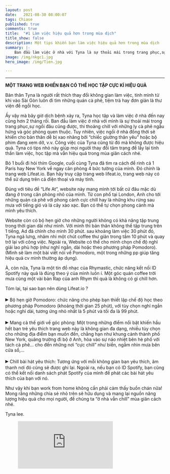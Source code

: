```yaml
---
layout: post
date:   2021-08-30 08:00:07
tags: Chiase
published: true
comments: true
title:  "#1 Làm việc hiệu quả hơn trong mùa dịch"
title_show: false
description: Một tips khiến bạn làm việc hiệu quả hơn trong mùa dịch
summary: |- 
    Ban đầu làm việc ở nhà với Tyna là sự thoải mái trong trang phục,sự ngồi đâu cũng được, thi thoảng chill với những ly cà phê ngẫu hứng và góc phòng quen thuộc. Tuy nhiên, việc ngồi ở nhà đồng thời sẽ khiến cho bản thân dễ bị xao nhãng bởi “chiếc giường thân yêu” hoặc bộ phim đang xem dở, v.v. Công việc của mình từ đó mà không đạt hiệu quả. Vậy Tyna đã làm thế nào để khắc phục? 
image: /img/nkgc1.jpg
hero_image: /img/Tien.jpg

---
```


---
<div class="content has-text-centered">
<b>MỘT TRANG WEB KHIẾN BẠN CÓ THỂ HỌC TẬP CỰC KÌ HIỆU QUẢ</b>
</div>

<div class="content has-text-justified">
<p>
Bản thân Tyna là người rất thích thay đổi không gian làm việc, tính mình từ khi vào Sài Gòn luôn đi tìm những quán cà phê, tiệm trà hay đơn giản là thư viện để ngồi học.
</p> 
<p>
Ấy vậy mà bây giờ dịch bệnh xảy ra, Tyna học tập và làm việc ở nhà đến nay cũng hơn 2 tháng rồi. Ban đầu làm việc ở nhà với mình là sự thoải mái trong trang phục,sự ngồi đâu cũng được, thi thoảng chill với những ly cà phê ngẫu hứng và góc phòng quen thuộc. Tuy nhiên, việc ngồi ở nhà đồng thời sẽ khiến cho bản thân dễ bị xao nhãng bởi “chiếc giường thân yêu” hoặc bộ phim đang xem dở, v.v. Công việc của Tyna cũng từ đó mà không được hiệu quả. Tyna có tips nhỏ này giúp mọi người thay đổi tâm trạng để lấy lại tinh thần làm việc, học tập mà vẫn hiệu quả trong mùa giãn cách nhé. 
</p>
<p>
Bỏ 1 buổi đi hỏi thím Google, cuối cùng Tyna đã tìm ra cách để rinh cả 1 Paris hay New York về ngay căn phòng 4 bức tường của mình. Đó chính là trang web Lifeat.io. Bạn hãy truy cập trang web lifeat.io, trang web này có thể sử dụng trên cả điện thoại và máy tính.
</p>
<p>
Đúng với tiêu đề “Life At”, website này mang mình tới bất cứ đâu mặc dù đang ở trong căn phòng nhỏ của mình. Từ con phố tại London, Anh cho tới những quán cà phê với phong cảnh cực chill hay là những khu rừng sau mưa với tiếng gió và lá cây xào xạc. Bạn có thể tự chọn phong cảnh mà mình yêu thích. 
</p>
<p>
Website còn có bộ hẹn giờ cho những người không có khả năng tập trung trong thời gian dài như mình. Với mình thì bản thân không thể tập trung trên 1 tiếng, Ad đã chỉnh cho mình 30 phút. sau khoảng làm việc 30 phút đó, Tyna ngả lưng, nhâm nhi một chút coffee thư giãn trong tầm 10 phút và quay trở lại với công việc. Ngoài ra, Website có thể cho mình chọn chế độ nghỉ giải lao phù hợp (như nghĩ ngắn, dài hoặc theo phương pháp Pomodoro). (Mình sẽ làm một bài viết nói về Pomodoro, một trong những pp giúp tăng hiệu quả cv mình thường áp dụng).
</p>
<p>
À, còn nữa, Tyna là một tín đồ nhạc của Rhymastic, chức năng kết nối ID Spotify này quả là đúng theo ý của mình luôn í. Một góc quán coffee trời mưa cùng một vài bản Rap của anh Rhym thì quả là không có gì chill hơn. 
</p>
<p> 
Tóm lại, tại sao bạn nên dùng Lifeat.io ? 
</p> 
<p>
<span style='font-size:20px;'>&#9656;</span> Bộ hẹn giờ Pomodoro: chức năng cho phép bạn thiết lập chế độ học theo phương pháp Pomodoro (khoảng thời gian 25 phút), với tùy chọn nghỉ ngắn hoặc nghỉ dài, tương ứng nhỏ nhất là 5 phút và tối đa là 99 phút. 
</p>
<p> 
<span style='font-size:20px;'>&#9656;</span> Mang cả thế giới về góc phòng: Một trong những điểm nổi bật khiến hầu hết bạn trẻ yêu thích trang web này là không gian đa dạng, nhiều tùy chọn cho những địa điểm bạn muốn đến, chẳng hạn như khung cảnh thành phố New York, quảng trường đi bộ ở Anh, hòa vào sự náo nhiệt bên hè phố với tách cà phê... cho đến những nơi “cực chill” như biển, ngắm nhìn mưa bên cửa sổ,... 
</p>
<p>
<span style='font-size:20px;'>&#9656;</span> Chill bài hát yêu thích: Tương ứng với mỗi không gian bạn yêu thích, âm thanh nơi đó cũng sẽ được ghi lại. Ngoài ra, nếu bạn có ID Spotify, bạn cũng có thể kết nối danh sách phát Spotify của mình để phát các bài hát yêu thích của bạn với nó.
</p>
<p>
Như vậy khi bạn work from home không cần phải cảm thấy buồn chán nữa! Mong rằng những chia sẻ nhỏ trên sẽ hữu dụng và mang lại nguồn năng lượng hiệu quả cho mọi người, để chúng ta “ở nhà vẫn chill” mùa giãn cách nhé. 
</p>
<p>
Tyna lee.
</p>

</div>

<figure class="image is-4by3"> 
    <iframe class="has-ratio" 
        src="https://youtu.be/khFK5snLHtA" 
        frameborder="0" 
        allowfullscreen
        >
    </iframe>
</figure>



